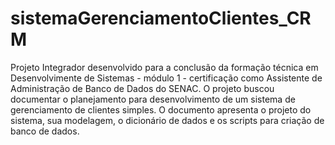# sistemaGerenciamentoClientes_CRM
Projeto Integrador desenvolvido para a conclusão da formação técnica em Desenvolvimente de Sistemas - módulo 1 - certificação como Assistente de Administração de Banco de Dados do SENAC.
O projeto buscou documentar o planejamento para desenvolvimento de um sistema de gerenciamento de clientes simples. O documento apresenta o projeto do sistema, sua modelagem, o dicionário de dados e os scripts para criação de banco de dados.
